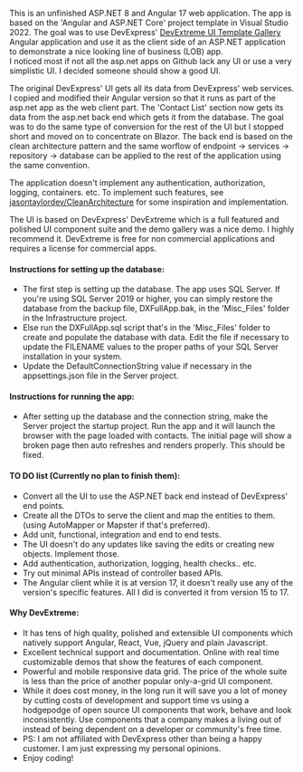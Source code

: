 
This is an unfinished ASP.NET 8 and Angular 17 web application. The app is based on the 'Angular and ASP.NET Core' project template in Visual Studio 2022. The goal was to use DevExpress' <a href="https://github.com/DevExpress/devextreme-ui-template-gallery?tab=readme-ov-file" target="_blank">DevExtreme UI Template Gallery</a> Angular application and use it as the client side of an ASP.NET application to demonstrate a nice looking line of business (LOB) app.  
I noticed most if not all the asp.net apps on Github lack any UI or use a very simplistic UI. I decided someone should show a good UI.

The original DevExpress' UI gets all its data from DevExpress' web services. I copied and modified their Angular version so that it runs as part of the asp.net app as the web client part. The 'Contact List' section now gets its data from the asp.net back end which gets it from the database. The goal was to do the same type of conversion for the rest of the UI but I stopped short and moved on to concentrate on Blazor. The back end is based on the clean architecture pattern and the same worflow of endpoint -> services -> repository -> database can be applied to the rest of the application using the same convention. 
  
The application doesn't implement any authentication, authorization, logging, containers. etc. To implement such features, see <a href="https://github.com/jasontaylordev/CleanArchitecture" target="_blank">jasontaylordev/CleanArchitecture</a> for some inspiration and implementation.
  
The UI is based on DevExpress' DevExtreme which is a full featured and polished UI component suite and the demo gallery was a nice demo. I highly recommend it. DevExtreme is free for non commercial applications and requires a license for commercial apps. 


#### Instructions for setting up the database:
* The first step is setting up the database. The app uses SQL Server. If you're using SQL Server 2019 or higher, you can simply restore the database from the backup file, DXFullApp.bak, in the 'Misc_Files' folder in the Infrastructure project.
* Else run the DXFullApp.sql script that's in the 'Misc_Files' folder to create and populate the database with data. Edit the file if necessary to update the FILENAME values to the proper paths of your SQL Server installation in your system.
* Update the DefaultConnectionString value if necessary in the appsettings.json file in the Server project.

#### Instructions for running the app:
* After setting up the database and the connection string, make the Server project the startup project. Run the app and it will launch the browser with the page loaded with contacts. The initial page will show a broken page then auto refreshes and renders properly. This should be fixed.

#### TO DO list (Currently no plan to finish them):
* Convert all the UI to use the ASP.NET back end instead of DevExpress' end points.
* Create all the DTOs to serve the client and map the entities to them. (using AutoMapper or Mapster if that's preferred).
* Add unit, functional, integration and end to end tests.
* The UI doesn't do any updates like saving the edits or creating new objects. Implement those.
* Add authentication, authorization, logging, health checks.. etc.
* Try out minimal APIs instead of controller based APIs. 
* The Angular client while it is at version 17, it doesn't really use any of the version's specific features. All I did is converted it from version 15 to 17.



#### Why DevExtreme:
* It has tens of high quality, polished and extensible UI components which natively support Angular, React, Vue, jQuery and plain Javascript.
* Excellent technical support and documentation. Online with real time customizable demos that show the features of each component.
* Powerful and mobile responsive data grid. The price of the whole suite is less than the price of another popular only-a-grid UI component.
* While it does cost money, in the long run it will save you a lot of money by cutting costs of development and support time vs using a hodgepodge of open source UI components that work, behave and look inconsistently. Use components that a company makes a living out of instead of being dependent on a developer or community's free time.
* PS: I am not affiliated with DevExpress other than being a happy customer. I am just expressing my personal opinions.
* Enjoy coding!





